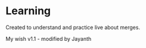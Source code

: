 # Learning
Created to understand and practice live about merges.

My wish
v1.1 - modified by Jayanth
